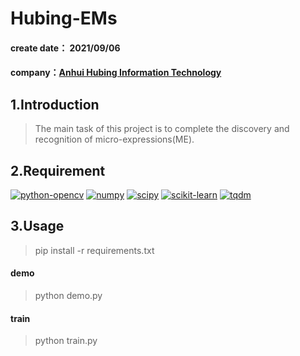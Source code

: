 # Hubing-EMs
#### create date： 2021/09/06
#### company：[Anhui Hubing Information Technology](http://www.hubing-ai.com/)

## 1.Introduction
> The main task of this project is to complete the discovery and recognition of micro-expressions(ME).
## 2.Requirement
[![python-opencv](https://img.shields.io/badge/opencv-4.1.2.30-blue.svg?style=flat-square)](https://pypi.org/project/opencv-python/) 
[![numpy](https://img.shields.io/badge/numpy-1.18.0-red.svg?style=flat-square)](https://numpy.org/) 
[![scipy](https://img.shields.io/badge/scipy-1.2.1-green.svg?style=flat-square)](https://scipy.org/) 
[![scikit-learn](https://img.shields.io/badge/sklearn-0.22.1-yellow.svg?style=flat-square)](https://scikit-learn.org/stable/) 
[![tqdm](https://img.shields.io/badge/tqdm-4.12.1-pink.svg?style=flat-square)](https://github.com/tqdm/tqdm)
## 3.Usage
> pip install -r requirements.txt
#### demo
> python demo.py
#### train
> python train.py




